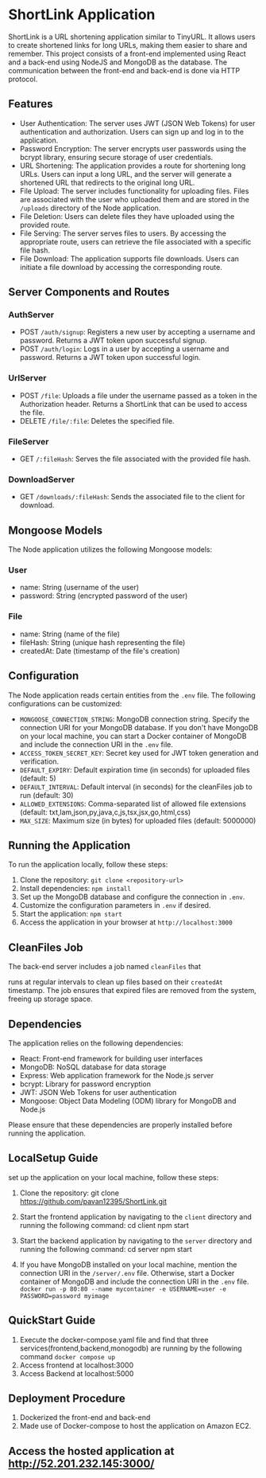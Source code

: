 # ShortLink Application

ShortLink is a URL shortening application similar to TinyURL. It allows users to create shortened links for long URLs, making them easier to share and remember. This project consists of a front-end implemented using React and a back-end using NodeJS and MongoDB as the database. The communication between the front-end and back-end is done via HTTP protocol.

## Features

- User Authentication: The server uses JWT (JSON Web Tokens) for user authentication and authorization. Users can sign up and log in to the application.
- Password Encryption: The server encrypts user passwords using the bcrypt library, ensuring secure storage of user credentials.
- URL Shortening: The application provides a route for shortening long URLs. Users can input a long URL, and the server will generate a shortened URL that redirects to the original long URL.
- File Upload: The server includes functionality for uploading files. Files are associated with the user who uploaded them and are stored in the `/uploads` directory of the Node application.
- File Deletion: Users can delete files they have uploaded using the provided route.
- File Serving: The server serves files to users. By accessing the appropriate route, users can retrieve the file associated with a specific file hash.
- File Download: The application supports file downloads. Users can initiate a file download by accessing the corresponding route.

## Server Components and Routes

### AuthServer

- POST `/auth/signup`: Registers a new user by accepting a username and password. Returns a JWT token upon successful signup.
- POST `/auth/login`: Logs in a user by accepting a username and password. Returns a JWT token upon successful login.

### UrlServer

- POST `/file`: Uploads a file under the username passed as a token in the Authorization header. Returns a ShortLink that can be used to access the file.
- DELETE `/file/:file`: Deletes the specified file.

### FileServer

- GET `/:fileHash`: Serves the file associated with the provided file hash.

### DownloadServer

- GET `/downloads/:fileHash`: Sends the associated file to the client for download.

## Mongoose Models

The Node application utilizes the following Mongoose models:

### User

- name: String (username of the user)
- password: String (encrypted password of the user)

### File

- name: String (name of the file)
- fileHash: String (unique hash representing the file)
- createdAt: Date (timestamp of the file's creation)

## Configuration

The Node application reads certain entities from the `.env` file. The following configurations can be customized:

- `MONGOOSE_CONNECTION_STRING`: MongoDB connection string. Specify the connection URI for your MongoDB database. If you don't have MongoDB on your local machine, you can start a Docker container of MongoDB and include the connection URI in the `.env` file.
- `ACCESS_TOKEN_SECRET_KEY`: Secret key used for JWT token generation and verification.
- `DEFAULT_EXPIRY`: Default expiration time (in seconds) for uploaded files (default: 5)
- `DEFAULT_INTERVAL`: Default interval (in seconds) for the cleanFiles job to run (default: 30)
- `ALLOWED_EXTENSIONS`: Comma-separated list of allowed file extensions (default: txt,lam,json,py,java,c,js,tsx,jsx,go,html,css)
- `MAX_SIZE`: Maximum size (in bytes) for uploaded files (default: 5000000)

## Running the Application

To run the application locally, follow these steps:

1. Clone the repository: `git clone <repository-url>`
2. Install dependencies: `npm install`
3. Set up the MongoDB database and configure the connection in `.env`.
4. Customize the configuration parameters in `.env` if desired.
5. Start the application: `npm start`
6. Access the application in your browser at `http://localhost:3000`

## CleanFiles Job

The back-end server includes a job named `cleanFiles` that

 runs at regular intervals to clean up files based on their `createdAt` timestamp. The job ensures that expired files are removed from the system, freeing up storage space.

## Dependencies

The application relies on the following dependencies:

- React: Front-end framework for building user interfaces
- MongoDB: NoSQL database for data storage
- Express: Web application framework for the Node.js server
- bcrypt: Library for password encryption
- JWT: JSON Web Tokens for user authentication
- Mongoose: Object Data Modeling (ODM) library for MongoDB and Node.js

Please ensure that these dependencies are properly installed before running the application.

## LocalSetup Guide

set up the application on your local machine, follow these steps:

1. Clone the repository:
   git clone https://github.com/pavan12395/ShortLink.git

2. Start the frontend application by navigating to the `client` directory and running the following command:
   cd client
   npm start

3. Start the backend application by navigating to the `server` directory and running the following command:
   cd server
   npm start

4. If you have MongoDB installed on your local machine, mention the connection URI in the `/server/.env` file. Otherwise, start a Docker container of MongoDB and include the connection URI in the `.env` file.
`docker run -p 80:80 --name mycontainer -e USERNAME=user -e PASSWORD=password myimage`


## QuickStart Guide

1. Execute the docker-compose.yaml file and find that three services(frontend,backend,monogodb) are running by the following command
         `docker compose up`
2. Access frontend at localhost:3000
3. Access Backend at localhost:5000

## Deployment Procedure

1. Dockerized the front-end and back-end
2. Made use of Docker-compose to host the application on Amazon EC2.


## Access the hosted application at http://52.201.232.145:3000/



